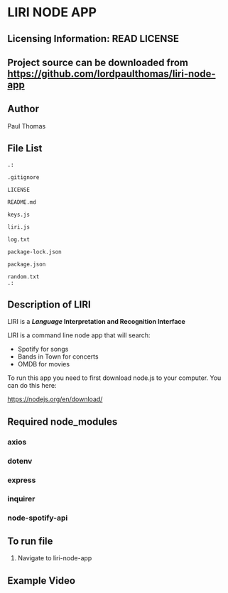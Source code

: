  # LIRI NODE APP
 
Licensing Information: READ LICENSE
---
Project source can be downloaded from https://github.com/lordpaulthomas/liri-node-app
----
Author
-----------
Paul Thomas

File List
---------
```
.:

.gitignore

LICENSE

README.md

keys.js

liri.js

log.txt

package-lock.json

package.json

random.txt
.:

```

Description of LIRI
-----------
LIRI is a **_Language_ Interpretation and Recognition Interface**

LIRI is a command line node app that will search:
* Spotify for songs
* Bands in Town for concerts
* OMDB for movies

To run this app you need to first download node.js to your computer.  You can do this here: 

https://nodejs.org/en/download/

Required node_modules
---------------------
### axios
### dotenv
### express
### inquirer
### node-spotify-api

To run file
-----------
1. Navigate to liri-node-app


Example Video
-------------